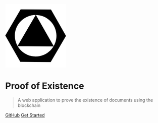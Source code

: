![logo](img/logo.png)

# Proof of Existence

> A web application to prove the existence of documents using the blockchain


[GitHub](https://github.com/proofofexistence/proofofexistence)
[Get Started](#proof-of-existence)
